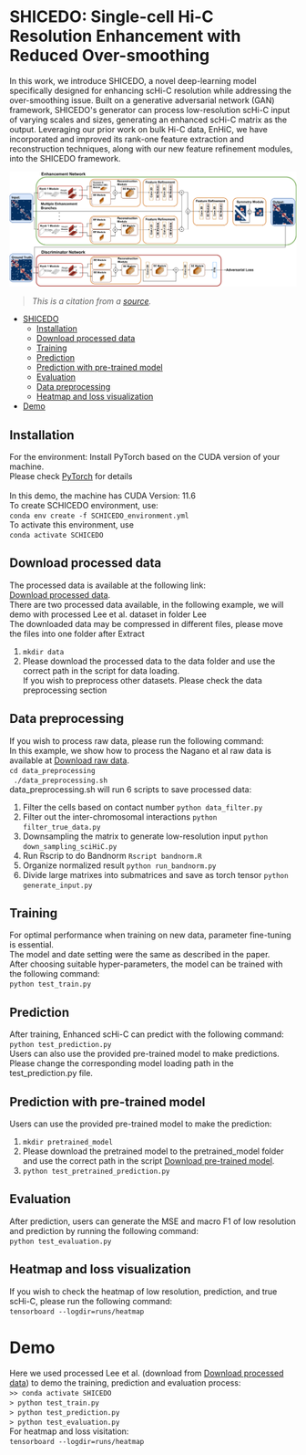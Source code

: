 # SHICEDO: Single-cell Hi-C Resolution Enhancement with Reduced Over-smoothing
In this work, we introduce SHICEDO, a novel deep-learning model specifically designed for enhancing scHi-C resolution while addressing the over-smoothing issue. Built on a generative adversarial network (GAN) framework, SHICEDO's generator can process low-resolution scHi-C input of varying scales and sizes, generating an enhanced scHi-C matrix as the output. Leveraging our prior work on bulk Hi-C data, EnHiC, we have incorporated and improved its rank-one feature extraction and reconstruction techniques, along with our new feature refinement modules, into the SHICEDO framework.

![Model_Overview](figure/Model_figure.png)
> *This is a citation from a [source](https://www.example.com).*
- [SHICEDO](#SHICEDO:-Single-cell-Hi-C-Resolution-Enhancement-with-Reduced-Over-smoothing)
  - [Installation](#Installation)
  - [Download processed data](#Download-processed-data)
  - [Training](#Training)
  - [Prediction](#Prediction)
  - [Prediction with pre-trained model](#Prediction-with-pre-trained-model)
  - [Evaluation](#Evaluation)
  - [Data preprocessing](#Data-preprocessing)
  - [Heatmap and loss visualization](#Heatmap-and-loss-visualization)
- [Demo](#Demo)
## Installation
For the environment: Install PyTorch based on the CUDA version of your machine. <br>
Please check [PyTorch](https://pytorch.org/get-started/previous-versions/) for details<br>
<br>
In this demo, the machine has CUDA Version: 11.6<br>
To create SCHICEDO environment, use: <br>
`conda env create -f SCHICEDO_environment.yml` <br>
To activate this environment, use<br>
`conda activate SCHICEDO`
## Download processed data
The processed data is available at the following link:<br>
[Download processed data](https://drive.google.com/drive/folders/1EgkzPoNG-s_pi3SKOFG_YFslpIar_Bht?usp=sharing).<br>
There are two processed data available, in the following example, we will demo with processed Lee et al. dataset in folder Lee <br>
The downloaded data may be compressed in different files, please move the files into one folder after Extract <br>
1. `mkdir data`<br>
2. Please download the processed data to the data folder and use the correct path in the script for data loading.<br>
If you wish to preprocess other datasets. Please check the data preprocessing section

## Data preprocessing
If you wish to process raw data, please run the following command:<br> 
In this example, we show how to process the Nagano et al raw data is available at [Download raw data](https://drive.google.com/drive/folders/1UihcMw9DNR35Wps6FKVw-5EbiR7Tw55u?usp=sharing).<br>
`cd data_preprocessing`<br>
` ./data_preprocessing.sh` <br>
data_preprocessing.sh will run 6 scripts to save processed data: <br>
1. Filter the cells based on contact number `python data_filter.py`<br>
2. Filter out the inter-chromosomal interactions `python filter_true_data.py`<br>
3. Downsampling the matrix to generate low-resolution input `python down_sampling_sciHiC.py`<br>
4. Run Rscrip to do Bandnorm `Rscript bandnorm.R`<br>
5. Organize normalized result `python run_bandnorm.py`<br>
6. Divide large matrixes into submatrices and save as torch tensor `python generate_input.py`<br>

## Training
For optimal performance when training on new data, parameter fine-tuning is essential.<br>
The model and date setting were the same as described in the paper.  <br>
After choosing suitable hyper-parameters, the model can be trained with the following command: <br>
`python test_train.py` <br>

## Prediction
After training, Enhanced scHi-C can predict with the following command:<br>
`python test_prediction.py` <br>
Users can also use the provided pre-trained model to make predictions. <br>
Please change the corresponding model loading path in the test_prediction.py file.<br>

## Prediction with pre-trained model
Users can use the provided pre-trained model to make the prediction:<br>
1. `mkdir pretrained_model`<br>
2. Please download the pretrained model to the pretrained_model folder and use the correct path in the script [Download pre-trained model](https://drive.google.com/drive/folders/1URpt1Ro1MZhUh-ECdEQFLx0iunlA7K7B?usp=sharing).<br>
3. `python test_pretrained_prediction.py`<br>

## Evaluation
After prediction, users can generate the MSE and macro F1 of low resolution and prediction by running the following command:<br>
`python test_evaluation.py` 

## Heatmap and loss visualization   
If you wish to check the heatmap of low resolution, prediction, and true scHi-C, please run the following command:<br>
`tensorboard --logdir=runs/heatmap` <br>

# Demo
Here we used processed Lee et al. (download from [Download processed data](https://drive.google.com/drive/folders/1EgkzPoNG-s_pi3SKOFG_YFslpIar_Bht?usp=sharing)) to demo the training, prediction and evaluation process:<br>
`>> conda activate SHICEDO` <br>
`> python test_train.py`<br>
`> python test_prediction.py`<br>
`> python test_evaluation.py`<br>
For heatmap and loss visitation: <br>
`tensorboard --logdir=runs/heatmap` 
